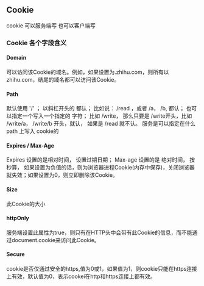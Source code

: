 ## Cookie

cookie 可以服务端写 也可以客户端写

### Cookie 各个字段含义

#### Domain
  可以访问该Cookie的域名。例如，如果设置为.zhihu.com，则所有以zhihu.com，结尾的域名都可以访问该Cookie。

#### Path
  默认使用 '/' ； 以斜杠开头的 都认； 比如说： /read ，或者 /a， /b, 都认；
  也可以指定一个写入一个指定的 字符；
 比如 /write， 那么只要是 /write开头，比如 /write/a， /write/b 开头，就认， 如果是 /read 就不认。 服务是可以指定在什么 path 上写入 cookie的

 #### Expires / Max-Age
  Expires 设置的是相对时间， 设置过期日期；
  Max-age 设置的是 绝对时间， 按秒算， 如果设置为负值的话，则为浏览器进程Cookie(内存中保存)，关闭浏览器就失效；如果设置为0，则立即删除该Cookie。

  #### Size
  此Cookie的大小

  #### httpOnly
  服务端设置此属性为true，则只有在HTTP头中会带有此Cookie的信息，而不能通过document.cookie来访问此Cookie。

  #### Secure
  cookie是否仅通过安全的https,值为0或1，如果值为1，则cookie只能在https连接上有效，默认值为0，表示cookei在http和https连接上都有效。
